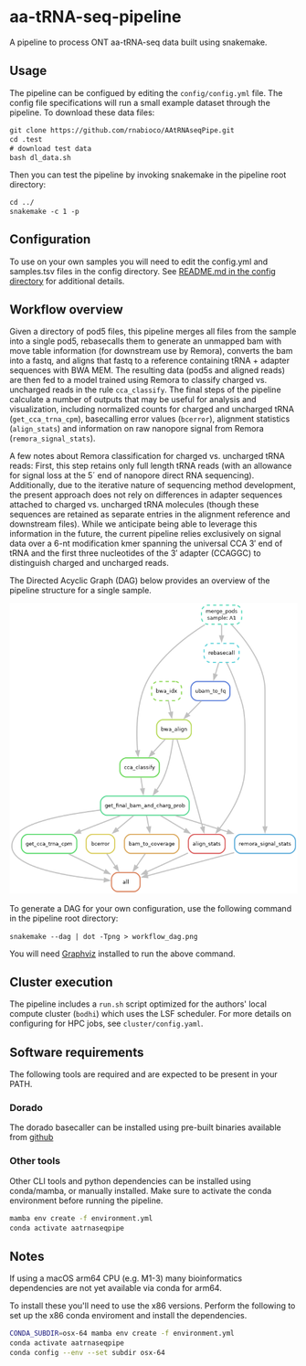 # aa-tRNA-seq-pipeline

A pipeline to process ONT aa-tRNA-seq data built using snakemake.

## Usage

The pipeline can be configued by editing the `config/config.yml` file. The config file specifications will
run a small example dataset through the pipeline. To download these data files:

```
git clone https://github.com/rnabioco/AAtRNAseqPipe.git
cd .test
# download test data 
bash dl_data.sh
```

Then you can test the pipeline by invoking snakemake in the pipeline root directory:

```
cd ../
snakemake -c 1 -p
```

## Configuration

To use on your own samples you will need to edit the config.yml and samples.tsv files in the config directory. 
See [README.md in the config directory](https://github.com/rnabioco/aa-tRNA-seq-pipeline/tree/main/config) for additional details.

## Workflow overview

Given a directory of pod5 files, this pipeline merges all files from the sample into a single pod5, rebasecalls them to generate an unmapped bam with move table information (for downstream use by Remora), converts the bam into a fastq, and aligns that fastq to a reference containing tRNA + adapter sequences with BWA MEM. The resulting data (pod5s and aligned reads) are then fed to a model trained using Remora to classify charged vs. uncharged reads in the rule `cca_classify`. The final steps of the pipeline calculate a number of outputs that may be useful for analysis and visualization, including normalized counts for charged and uncharged tRNA (`get_cca_trna_cpm`), basecalling error values (`bcerror`), alignment statistics (`align_stats`) and information on raw nanopore signal from Remora (`remora_signal_stats`).

A few notes about Remora classification for charged vs. uncharged tRNA reads: First, this step retains only full length tRNA reads (with an allowance for signal loss at the 5´ end of nanopore direct RNA sequencing). Additionally, due to the iterative nature of sequencing method development, the present approach does not rely on differences in adapter sequences attached to charged vs. uncharged tRNA molecules (though these sequences are retained as separate entries in the alignment reference and downstream files). While we anticipate being able to leverage this information in the future, the current pipeline relies exclusively on signal data over a 6-nt modification kmer spanning the universal CCA 3′ end of tRNA and the first three nucleotides of the 3′ adapter (CCAGGC) to distinguish charged and uncharged reads.

The Directed Acyclic Graph (DAG) below provides an overview of the pipeline structure for a single sample.

![Workflow DAG](https://github.com/rnabioco/aa-tRNA-seq-pipeline/blob/main/workflow/workflow_dag.png)

To generate a DAG for your own configuration, use the following command in the pipeline root directory:

`snakemake --dag | dot -Tpng > workflow_dag.png`

You will need [Graphviz](https://graphviz.org) installed to run the above command.

## Cluster execution

The pipeline includes a `run.sh` script optimized for the authors' local compute cluster (`bodhi`) which uses the LSF scheduler. For more details on configuring for HPC jobs, see `cluster/config.yaml`.

## Software requirements

The following tools are required and are expected to be present in your PATH. 

### Dorado

The dorado basecaller can be installed using pre-built binaries available from [github](https://github.com/nanoporetech/dorado?tab=readme-ov-file#installation)

### Other tools

Other CLI tools and python dependencies can be installed using conda/mamba, or manually installed. Make sure to activate
the conda environment before running the pipeline.  

```bash
mamba env create -f environment.yml
conda activate aatrnaseqpipe 
```

## Notes

If using a macOS arm64 CPU (e.g. M1-3) many bioinformatics dependencies are not yet available via conda for arm64.

To install these you'll need to use the x86 versions. Perform the following to set up the x86 conda enviroment 
and install the dependencies.

```bash
CONDA_SUBDIR=osx-64 mamba env create -f environment.yml 
conda activate aatrnaseqpipe
conda config --env --set subdir osx-64
```
